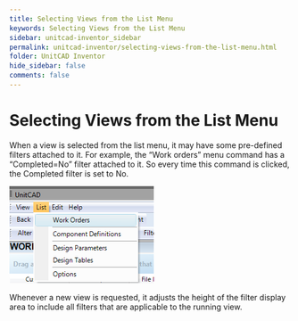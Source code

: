 ```yaml
---
title: Selecting Views from the List Menu
keywords: Selecting Views from the List Menu
sidebar: unitcad-inventor_sidebar
permalink: unitcad-inventor/selecting-views-from-the-list-menu.html
folder: UnitCAD Inventor
hide_sidebar: false
comments: false
---
```

# Selecting Views from the List Menu



When a view is selected from the list menu, it may have some pre-defined filters attached to it. For example, the “Work orders” menu command has a “Completed=No” filter attached to it. So every time this command is clicked, the Completed filter is set to No.

![](/images/selecview-listmenu.png)

Whenever a new view is requested, it adjusts the height of the filter display area to include all filters that are applicable to the running view.
